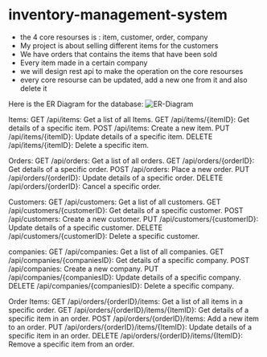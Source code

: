 # inventory-management-system
- the 4 core resourses is : item, customer, order, company
- My project is about selling different items for the customers
- We have orders that contains the items that have been sold
- Every item made in a certain company
- we will design rest api to make the operation on the core resourses
- every core resourse can be updated, add a new one from it and also delete it

Here is the ER Diagram for the database:
![ER-Diagram](https://github.com/adham-turki/inventory-management-system/assets/140730348/98d6bc03-9671-475e-8125-a64f0ebe5c3f)


Items:
GET /api/items: Get a list of all Items.
GET /api/items/{itemID}: Get details of a specific item.
POST /api/items: Create a new item.
PUT /api/items/{itemID}: Update details of a specific item.
DELETE /api/items/{itemID}: Delete a specific item.

Orders:
GET /api/orders: Get a list of all orders.
GET /api/orders/{orderID}: Get details of a specific order.
POST /api/orders: Place a new order.
PUT /api/orders/{orderID}: Update details of a specific order.
DELETE /api/orders/{orderID}: Cancel a specific order.

Customers:
GET /api/customers: Get a list of all customers.
GET /api/customers/{customerID}: Get details of a specific customer.
POST /api/customers: Create a new customer.
PUT /api/customers/{customerID}: Update details of a specific customer.
DELETE /api/customers/{customerID}: Delete a specific customer.

companies:
GET /api/companies: Get a list of all companies.
GET /api/companies/{companiesID}: Get details of a specific company.
POST /api/companies: Create a new company.
PUT /api/companies/{companiesID}: Update details of a specific company.
DELETE /api/companies/{companiesID}: Delete a specific company.

Order Items:
GET /api/orders/{orderID}/items: Get a list of all items in a specific order.
GET /api/orders/{orderID}/items/{ItemID}: Get details of a specific item in an order.
POST /api/orders/{orderID}/items: Add a new item to an order.
PUT /api/orders/{orderID}/items/{ItemID}: Update details of a specific item in an order.
DELETE /api/orders/{orderID}/items/{ItemID}: Remove a specific item from an order.
